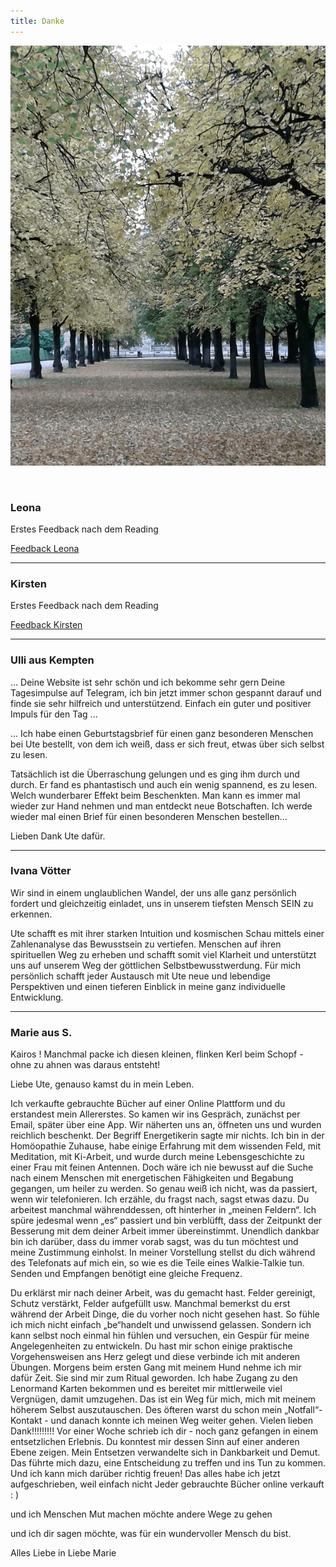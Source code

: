 ```yaml
---
title: Danke
---
```


![](../img/baum.png)

<br>

### Leona
Erstes Feedback nach dem Reading

<a href="https://t.me/Liliklu/653">Feedback Leona<a>


---


### Kirsten

Erstes Feedback nach dem Reading

<a href="https://t.me/Liliklu/617">Feedback Kirsten<a>


---


### Ulli aus Kempten

... Deine Website ist sehr schön und ich bekomme sehr gern Deine Tagesimpulse auf Telegram, ich bin jetzt immer schon gespannt darauf und finde sie sehr hilfreich und unterstützend. Einfach ein guter und positiver Impuls für den Tag ...

... Ich habe einen Geburtstagsbrief für einen ganz besonderen Menschen bei Ute bestellt, von dem ich weiß, dass er sich freut, etwas über sich selbst zu lesen.

Tatsächlich ist die Überraschung gelungen und es ging ihm durch und durch. Er fand es phantastisch und auch ein wenig spannend, es zu lesen. Welch wunderbarer Effekt beim Beschenkten. Man kann es immer mal wieder zur Hand nehmen und man entdeckt neue Botschaften. Ich werde wieder mal einen Brief für einen besonderen Menschen bestellen...

Lieben Dank Ute dafür.


---



### Ivana Vötter

Wir sind in einem unglaublichen Wandel, der uns alle ganz persönlich fordert und gleichzeitig einladet, uns in unserem tiefsten Mensch SEIN zu erkennen.

Ute schafft es mit ihrer starken Intuition und kosmischen Schau mittels einer Zahlenanalyse das Bewusstsein zu vertiefen. Menschen auf ihren spirituellen Weg zu erheben und schafft somit viel Klarheit und unterstützt uns auf unserem Weg der göttlichen Selbstbewusstwerdung. Für mich persönlich schafft jeder Austausch mit Ute neue und lebendige Perspektiven und einen tieferen Einblick in meine ganz individuelle Entwicklung.

---

### Marie aus S.

Kairos !
Manchmal packe ich diesen kleinen, flinken Kerl beim Schopf - ohne zu ahnen was daraus entsteht!

Liebe Ute, genauso kamst du in mein Leben.

Ich verkaufte gebrauchte Bücher auf einer Online Plattform und du erstandest mein Allererstes. So kamen wir ins Gespräch, zunächst per Email, später über eine App.
Wir näherten uns an, öffneten uns und wurden reichlich beschenkt.
Der Begriff Energetikerin sagte mir nichts. Ich bin in der Homöopathie Zuhause, habe einige Erfahrung mit dem wissenden Feld, mit Meditation, mit Ki-Arbeit, und wurde durch meine Lebensgeschichte zu einer Frau mit feinen Antennen.
Doch wäre ich nie bewusst auf die Suche nach einem Menschen mit energetischen Fähigkeiten und Begabung gegangen, um heiler zu werden.
So genau weiß ich nicht, was da passiert, wenn wir telefonieren. Ich erzähle, du fragst nach, sagst etwas dazu. Du arbeitest manchmal währenddessen, oft hinterher in „meinen Feldern“.
Ich spüre jedesmal wenn „es“ passiert und bin verblüfft, dass der Zeitpunkt der Besserung mit dem deiner Arbeit immer übereinstimmt. Unendlich dankbar bin ich darüber, dass du immer vorab sagst, was du tun möchtest und meine Zustimmung einholst.
In meiner Vorstellung stellst du dich während des Telefonats auf mich ein, so wie es die Teile eines Walkie-Talkie tun. Senden und Empfangen benötigt eine gleiche Frequenz.

Du erklärst mir nach deiner Arbeit, was du gemacht hast. Felder gereinigt, Schutz verstärkt, Felder aufgefüllt usw. Manchmal bemerkst du erst während der Arbeit Dinge, die du vorher noch nicht gesehen hast.
So fühle ich mich nicht einfach „be“handelt und unwissend gelassen. Sondern ich kann selbst noch einmal hin fühlen und versuchen, ein Gespür für meine Angelegenheiten zu entwickeln.
Du hast mir schon einige praktische Vorgehensweisen ans Herz gelegt und diese verbinde ich mit anderen Übungen. Morgens beim ersten Gang mit meinem Hund nehme ich mir dafür Zeit. Sie sind mir zum Ritual geworden.
Ich habe Zugang zu den Lenormand Karten bekommen und es bereitet mir mittlerweile viel Vergnügen, damit umzugehen. Das ist ein Weg für mich, mich mit meinem höherem Selbst auszutauschen.
Des öfteren warst du schon mein „Notfall“- Kontakt - und danach konnte ich meinen Weg weiter gehen. Vielen lieben Dank!!!!!!!!!
Vor einer Woche schrieb ich dir - noch ganz gefangen in einem entsetzlichen Erlebnis. Du konntest mir dessen Sinn auf einer anderen Ebene zeigen. Mein Entsetzen verwandelte sich in Dankbarkeit und Demut. Das führte mich dazu, eine Entscheidung zu treffen und ins Tun zu kommen. Und ich kann mich darüber richtig freuen!
Das alles habe ich jetzt aufgeschrieben, weil einfach nicht Jeder gebrauchte Bücher online verkauft : )

und ich Menschen Mut machen möchte andere Wege zu gehen

und ich dir sagen möchte, was für ein wundervoller Mensch du bist.

Alles Liebe in Liebe Marie
